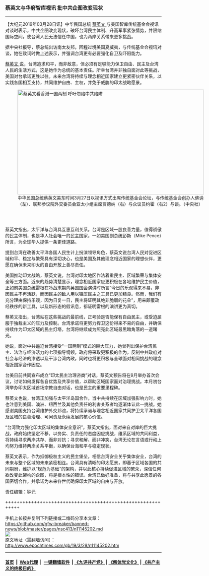 ### 蔡英文与华府智库视讯 批中共企图改变现状
------------------------

<p>
 【大纪元2019年03月28日讯】中华民国总统
 <a href="http://www.epochtimes.com/gb/tag/%E8%94%A1%E8%8B%B1%E6%96%87.html">
  蔡英文
 </a>
 与美国智库传统基金会视讯对谈时表示，中共企图改变现状，破坏台湾民主体制、升高军事紧张情势，并限缩国际空间，使台湾人民无法信任中国，也为两岸关系带来更多挑战。
</p>
<p>
 据中央社报导，蔡总统出访南太友邦，回程过境美国夏威夷，与传统基金会视讯对谈，她在致词时做上述表示，并强调台湾更有必要强化自卫及吓阻能力。
</p>
<p>
 <a href="http://www.epochtimes.com/gb/tag/%E8%94%A1%E8%8B%B1%E6%96%87.html">
  蔡英文
 </a>
 说，台湾追求和平，而非敌意，但必须有足够能力保卫自由、民主及台湾人民的生活方式，这是她作为总统的基本责任。所幸台湾并非独自面对此等挑战，美国对台承诺更胜以往。未来台湾将持续与理念相近国家建立更紧密伙伴关系，以实践各国相互支持，共同维护自由、主权，并免于威胁的印太战略愿景。
</p>
<figure class="wp-caption aligncenter" id="attachment_11144934" style="width: 600px">
 <a href="http://i.epochtimes.com/assets/uploads/2019/03/1903272201172378.jpg">
  <img alt="蔡英文看香港一国两制 呼吁勿陷中共陷阱" class="size-large wp-image-11144934" height="338" src="http://i.epochtimes.com/assets/uploads/2019/03/1903272201172378-600x338.jpg" title="蔡英文看香港一国两制 呼吁勿陷中共陷阱" width="600"/>
 </a>
 <br/><figcaption class="wp-caption-text">
  中华民国总统蔡英文美东时间3月27日以视讯方式出席传统基金会论坛，与传统基金会创办人佛讷（左）、联邦参议院外交委员会亚太小组主席贾德纳（右）与众议员约霍（右2）与谈。（中央社）
 </figcaption><br/>
</figure><br/>
<p>
 蔡英文指出，太平洋与台湾具互惠互利关系，台湾是区域一股良善力量，值得骄傲的民主体制，也是华人社会唯一的民主国家，一如美国副总统彭斯（Mike Pence）所言，为全球华人提供一条更佳道路。
</p>
<p>
 提到台湾在改善太平洋各国人民生计上扮演领导角色，蔡英文说台湾人民对促进区域和平、稳定与繁荣具有深切决心，也是美国及其他理念相近国家的理想伙伴，更愿在确保未来印太的自由开放上善尽责任。
</p>
<p>
 美国推动印太战略，蔡英文说，台湾对印太地区作法着重民主、区域繁荣与集体安全等三方面。近来的趋势清楚显示，理念相近国家应更积极在各地维护民主价值，正如前美国总统雷根在冷战末期向英国国会演讲时所言“今日的乐观得来不易，非因民主不再活跃，而因民主的敌人用以镇压民主之工具已更加精良。然而，我们有充分理由保持乐观，因为日复一日，民主将证明其绝非脆弱的花朵”，用来颠覆政经秩序的新工具，以及新形态的假讯息，都证明雷根的演讲更为真切。
</p>
<p>
 蔡英文指出，台湾站在这些挑战的最前线，正考验是否能保有自由民主，或受迫屈服于独裁主义的压力及控制。台湾承诺将更努力捍卫这份得来不易的自由，并确保持续作为印太区域的民主灯塔，台湾将继续成为照亮此区域最黑暗角落的一道曙光。
</p>
<p>
 她说，面对中共逼迫台湾接受“一国两制”模式的巨大压力，她曾列出保护台湾民主、法治与经济活力的七项指导纲领，政府将采取更积极的作为，反制中共政府对社会与经济的渗透以及干涉台湾内政，同时也将更积极与全球面对相同挑战的理念相近国家合作因应。
</p>
<p>
 台美日前共同宣布成立“印太民主治理咨商”对话，蔡英文预告将在9月举办首次会议，讨论如何发挥各自优势及共享价值，以帮助区域国家面对治理挑战。本月初台湾举办印太区域首场宗教自由对话，也是民主的重要里程碑。
</p>
<p>
 蔡英文也说，台湾正加强与太平洋岛国合作，当中共持续在区域加强影响力时，她也注意到美国、澳洲、纽西兰及其他负责任的利害关系者均逐渐体认此一挑战。她感谢美国支持台湾维护外交邦谊，将持续承诺与理念相近国家共同护卫太平洋各国及区域的良善治理、可问责及永续发展的核心价值。
</p>
<p>
 “台湾致力强化印太区域的集体安全意识”，蔡英文指出，面对来自对岸的巨大挑战，政府始终坚定不移，以务实、负责任的态度因应挑战，维系区域的共同利益，将持续寻求两岸共存、而非对抗；寻求和解、而非冲突，台湾无论在言语或行动上均努力维持两岸关系平衡，以确保台海和平与稳定现状。
</p>
<p>
 蔡英文表示，作为抵御极权主义的民主堡垒，相信台湾安全关乎集体安全，台湾的未来与整个区域的未来紧密相连。台湾具有清晰的印太愿景，即基于区域各国的共同期盼，维护以“规范为基础”的架构，并以此核心持续促进区域的繁荣，深信任何欲改变此架构的企图，将是根本性的错误。台湾已做好准备，将与共享此愿景的各国密切合作，并承诺为未来各世代确保印太区域的自由与开放。
</p>
<p>
 责任编辑：钟元
</p>

+++++++++++++++++++++++++++++++++++++++++++++++++++++++++++<br/><br/>
手机上长按并复制下列链接或二维码分享本文章：<br/>
https://github.com/gfw-breaker/banned-news/blob/master/pages/nsc413/n11145202.md <br/>
<a href='https://github.com/gfw-breaker/banned-news/blob/master/pages/nsc413/n11145202.md'><img src='https://github.com/gfw-breaker/banned-news/blob/master/pages/nsc413/n11145202.md.png'/></a> <br/>
原文地址（需翻墙访问）：http://www.epochtimes.com/gb/19/3/28/n11145202.htm


------------------------
#### [首页](https://github.com/gfw-breaker/banned-news/blob/master/README.md) &nbsp;|&nbsp; [Web代理](https://github.com/labour-camp/helloworld) &nbsp;|&nbsp; [一键翻墙软件](https://github.com/gfw-breaker/nogfw/blob/master/README.md) &nbsp;| [《九评共产党》](https://github.com/gfw-breaker/9ping.md/blob/master/README.md#九评之一评共产党是什么) | [《解体党文化》](https://github.com/gfw-breaker/jtdwh.md/blob/master/README.md) | [《共产主义的终极目的》](https://github.com/gfw-breaker/gczydzjmd.md/blob/master/README.md)

